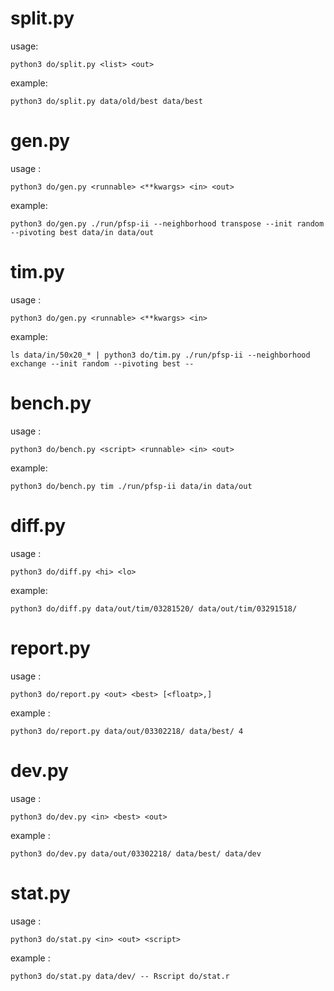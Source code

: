 



split.py
==


usage:

	python3 do/split.py <list> <out>


example:
	
	python3 do/split.py data/old/best data/best




gen.py
==


usage :

	python3 do/gen.py <runnable> <**kwargs> <in> <out>


example:

	python3 do/gen.py ./run/pfsp-ii --neighborhood transpose --init random --pivoting best data/in data/out




tim.py
==


usage :

	python3 do/gen.py <runnable> <**kwargs> <in>


example:

	ls data/in/50x20_* | python3 do/tim.py ./run/pfsp-ii --neighborhood exchange --init random --pivoting best --




bench.py
==


usage :

	python3 do/bench.py <script> <runnable> <in> <out>


example:

	python3 do/bench.py tim ./run/pfsp-ii data/in data/out




diff.py
==


usage :

	python3 do/diff.py <hi> <lo>


example:

	python3 do/diff.py data/out/tim/03281520/ data/out/tim/03291518/




report.py
==


usage :

	python3 do/report.py <out> <best> [<floatp>,]


example :

	python3 do/report.py data/out/03302218/ data/best/ 4




dev.py
==


usage :

	python3 do/dev.py <in> <best> <out>


example :

	python3 do/dev.py data/out/03302218/ data/best/ data/dev




stat.py
==


usage :

	python3 do/stat.py <in> <out> <script>


example :

	python3 do/stat.py data/dev/ -- Rscript do/stat.r